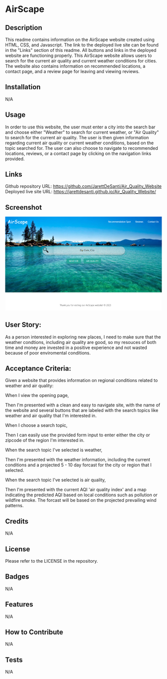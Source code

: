 # AirScape

## Description

This readme contains information on the AirScape website created using HTML, CSS, and Javascript. The link to the deployed live site can be found in the "Links" section of this readme. All buttons and links in the deployed website are functioning properly. This AirScape website allows users to search for the current air quality and current weather conditions for cities. The website also contains information on recommended locations, a contact page, and a review page for leaving and viewing reviews.

## Installation

N/A

## Usage

In order to use this website, the user must enter a city into the search bar and choose either "Weather" to search for current weather, or "Air Quality" to search for the current air quality. The user is then given information regarding current air quality or current weather conditions, based on the topic searched for. The user can also choose to navigate to recommended locations, reviews, or a contact page by clicking on the navigation links provided. 

## Links

Github repository URL: https://github.com/JarettDeSanti/Air_Quality_Website <br>
Deployed live site URL: https://jarettdesanti.github.io/Air_Quality_Website/

## Screenshot

![Alt text](AirScape_Homepage.png)

## User Story:

As a person interested in exploring new places, I need to make sure that the weather condtions, including air quality are good, so my resouces of both time and money are invested in a positive experience and not wasted because of poor enviromental conditions.

## Acceptance Criteria:

Given a website that provides information on regional conditions related to weather and air quality:

When I view the opening page,

Then I'm presented with a clean and easy to navigate site, with the name of the website and several buttons that are labeled with the search topics like weather and air quality that I'm interested in.

When I choose a search topic,

Then I can easily use the provided form input to enter either the city or zipcode of the region I'm interested in.

When the search topic I've selected is weather,

Then I'm presented with the weather information, including the current conditions and a projected 5 - 10 day forcast for the city or region that I selected.

When the search topic I've selected is air quality,

Then I'm presented with the current AQI 'air quality index' and a map indicating the predicted AQI based on local conditions such as pollution or wildfire smoke. The forcast will be based on the projected prevailing wind patterns.


## Credits

N/A

## License

Please refer to the LICENSE in the repository.

## Badges
N/A

## Features
N/A

## How to Contribute
N/A

## Tests
N/A
